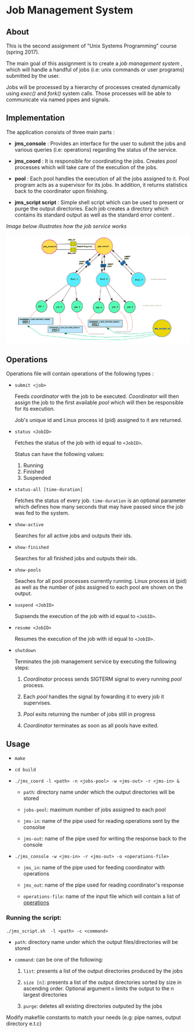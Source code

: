 # Job Management System

## About

This is the second assignment of "Unix Systems Programming" course (spring 2017).

The main goal of this assignment is to create a *job management system* , which will handle a handful of jobs (i.e: unix commands or user programs) submitted by the user.

Jobs will be processed by a hierarchy of processes created dynamically using *exec()* and *fork()* system calls. Those processes will be able to communicate via named pipes and signals.


## Implementation

The application consists of three main parts :

  * **jms_console**   : Provides an interface for the user to submit the jobs and various queries (i.e: operations) regarding the status of the service.

  * **jms_coord**     : It is responsible for coordinating the jobs. Creates *pool* processes which will take care of the execution of the jobs.

  * **pool**          : Each pool handles the execution of all the jobs assigned to it. Pool program acts as a supervisor for its jobs. In addition, it returns statistics back to the coordinator upon finishing.

  * **jms_script script** : Simple shell script which can be used to present or purge the  output directories. Each job creates a directory which contains its standard output as well as the standard error content . 

  *Image below illustrates how the job service works*

  ![img not found](./img/illustration.png)


## Operations

Operations file will contain operations of the following types :

  * `submit <job>`

    Feeds *coordinator* with the job to be executed. *Coordinator* will then assign the job to the first available *pool* which will then be responsible for its execution.

    Job's unique id and Linux process id (pid) assigned to it are returned.

  * `status <JobID>`

    Fetches the status of the job with id equal to `<JobID>`.

    Status can have the following values:
    1. Running
    2. Finished
    3. Suspended


  * `status-all [time-duration]`

    Fetches the status of every job. `time-duration` is an optional parameter which defines how many seconds that may have passed since the job was fed to the system.

  * `show-active`

    Searches for all active jobs and outputs their ids.

  * `show-finished`

    Searches for all finished jobs and outputs their ids.

  * `show-pools`

    Seaches for all pool processes currently running. Linux process id (pid) as well as the number of jobs assigned to each pool are shown on the output.

  * `suspend <JobID>`

    Supsends the execution of the job with id equal to `<JobID>`.

  * `resume <JobID>`

    Resumes the execution of the job with id equal to `<JobID>`.

  * `shutdown`

    Terminates the job management service by executing the following steps:

    1. *Coordinator* process sends SIGTERM signal to every running *pool* process.

    2. Each *pool* handles the signal by fowarding it to every job it supervises.

    3. *Pool* exits returning the number of jobs still in progress

    4. *Coordinator* terminates as soon as all pools have exited.


## Usage

* `make`

* `cd build`

* `./jms_coord -l <path> -n <jobs-pool> -w <jms-out> -r <jms-in> &`


  * `path`: directory name under which the output directories will be stored

  * `jobs-pool`: maximum number of jobs assigned to each pool

  * `jms-in`: name of the pipe used for reading operations sent by the consolse

  * `jms-out`: name of the pipe used for writing the response back to the console 


* `./jms_console -w <jms-in> -r <jms-out> -o <operations-file>`


  * `jms_in`: name of the pipe used for feeding coordinator with operations

  * `jms_out`: name of the pipe used for reading coordinator's response

  * `operations-file`: name of the input file which will contain a list of [operations](#Operations) 


### Running the script:


`./jms_script.sh  -l <path> -c <command>`

  * `path`: directory name under which the output files/directories will be stored

  * `command`: can be one of the following:

    1. `list`: presents a list of the output directories produced by the jobs

    2. `size [n]`: presents a list of the output directories sorted by size in ascending order. Optional argument `n`  limits the output to the n largest directories

    3. `purge`: deletes all existing directories outputed by the jobs 

  Modify makefile constants to match your needs (e.g: pipe names, output directory e.t.c)
